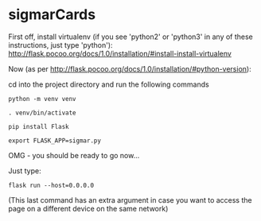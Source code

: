 # sigmarCards

First off, install virtualenv (if you see 'python2' or 'python3' in any of these instructions, just type 'python'):
http://flask.pocoo.org/docs/1.0/installation/#install-install-virtualenv

Now (as per http://flask.pocoo.org/docs/1.0/installation/#python-version):

cd into the project directory and run the following commands

```
python -m venv venv
```
```
. venv/bin/activate
```
```
pip install Flask
```
```
export FLASK_APP=sigmar.py
```

OMG - you should be ready to go now...

Just type:
```
flask run --host=0.0.0.0
```

(This last command has an extra argument in case you want to access the page on a different device on the same network)
